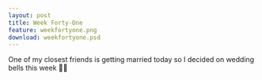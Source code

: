 ```yaml
---
layout: post
title: Week Forty-One
feature: weekfortyone.png
download: weekfortyone.psd
---
```

One of my closest friends is getting married today so I decided on wedding bells this week :bell::bell:
